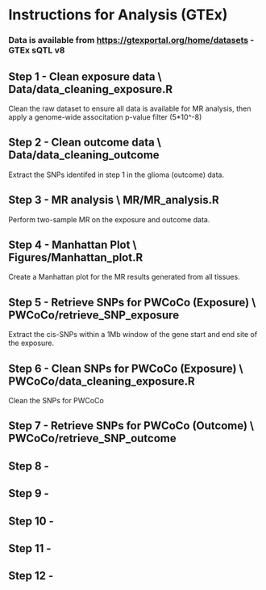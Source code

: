 # Instructions for Analysis (GTEx)

### Data is available from https://gtexportal.org/home/datasets - GTEx sQTL v8

## Step 1 - Clean exposure data \\ Data/data_cleaning_exposure.R
Clean the raw dataset to ensure all data is available for MR analysis, then apply a genome-wide associtation p-value filter (5*10^-8)

## Step 2 - Clean outcome data \\ Data/data_cleaning_outcome
Extract the SNPs identifed in step 1 in the glioma (outcome) data.

## Step 3 - MR analysis \\ MR/MR_analysis.R
Perform two-sample MR on the exposure and outcome data.

## Step 4 - Manhattan Plot \\ Figures/Manhattan_plot.R
Create a Manhattan plot for the MR results generated from all tissues.

## Step 5 - Retrieve SNPs for PWCoCo (Exposure) \\ PWCoCo/retrieve_SNP_exposure
Extract the cis-SNPs within a 1Mb window of the gene start and end site of the exposure.

## Step 6 - Clean SNPs for PWCoCo (Exposure) \\ PWCoCo/data_cleaning_exposure.R
Clean the SNPs for PWCoCo

## Step 7 - Retrieve SNPs for PWCoCo (Outcome) \\ PWCoCo/retrieve_SNP_outcome

## Step 8 -

## Step 9 - 

## Step 10 - 

## Step 11 - 

## Step 12 - 


